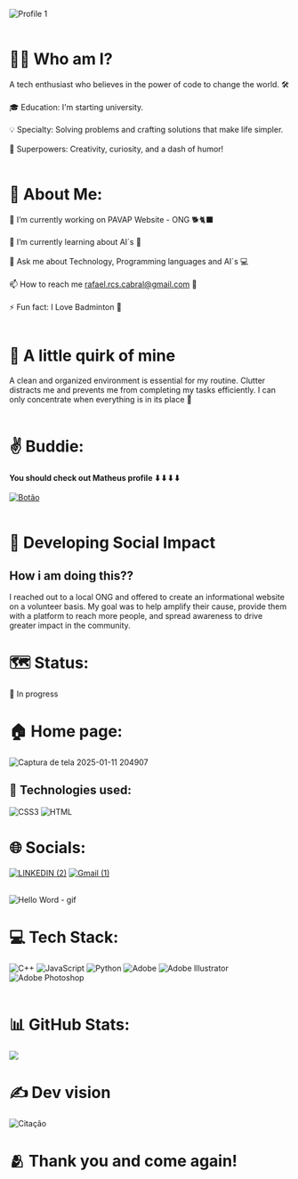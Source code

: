 ![Profile 1](https://github.com/user-attachments/assets/ec2b559c-9daf-4e6c-b7d6-b0551e3ef7ad) <br><br>

#  🧑‍💻 Who am I?
A tech enthusiast who believes in the power of code to change the world. 🛠️<br><br>🎓 Education: I'm starting university.<br><br>💡 Specialty: Solving problems and crafting solutions that make life simpler.<br><br>🌟 Superpowers: Creativity, curiosity, and a dash of humor!<br><br>

# 💫 About Me:
🔭 I’m currently working on PAVAP Website - ONG 🐕🐈‍⬛<br><br>🌱 I’m currently learning about AI´s 🧠<br><br>💬 Ask me about Technology, Programming languages and AI´s 💻 <br><br>📫 How to reach me rafael.rcs.cabral@gmail.com 📨<br><br>⚡ Fun fact: I Love Badminton 🏸<br><br>

# 🥱 A little quirk of mine 
A clean and organized environment is essential for my routine. Clutter distracts me and prevents me from completing my tasks efficiently. I can only concentrate when everything is in its place 🧹<br><br>

# ✌️ Buddie:
#### You should check out Matheus profile ⬇⬇⬇⬇
<a href="https://github.com/matheusfrn">![Botão](https://github.com/user-attachments/assets/014e196b-c803-4bdb-998b-8d8924a81017)</a><br><br>

# 👑 Developing Social Impact
## How i am doing this??
I reached out to a local ONG and offered to create an informational website on a volunteer basis. My goal was to help amplify their cause, provide them with a platform to reach more people, and spread awareness to drive greater impact in the community.
# 🗺️ Status:
🚀 In progress
# 🏠 Home page:
![Captura de tela 2025-01-11 204907](https://github.com/user-attachments/assets/d64f64fc-4e5e-4b46-a869-b791a62869c9)
## 📲 Technologies used:
![CSS3](https://github.com/user-attachments/assets/7587319e-177c-4766-9186-4ee4a1bb48a2) ![HTML](https://github.com/user-attachments/assets/1e8bc6f6-32fa-4fd0-b6ac-94f144b792d2)




# 🌐 Socials:
<a href="https://www.linkedin.com/in/rafael-cabral-453231270/">![LINKEDIN (2)](https://github.com/user-attachments/assets/5eb536e9-f191-4b7d-84a3-552ec69d96eb)</a>                                        <a href="rafael.rcs.cabral@gmail.com">![Gmail (1)](https://github.com/user-attachments/assets/aecf7052-51b2-4a55-bca4-6311fbf83624)</a><br><br>

![Hello Word - gif](https://github.com/user-attachments/assets/cd865564-f6b2-4384-aeac-a97d3f7a347b)


# 💻 Tech Stack:
![C++](https://img.shields.io/badge/c++-%2300599C.svg?style=for-the-badge&logo=c%2B%2B&logoColor=white) ![JavaScript](https://img.shields.io/badge/javascript-%23323330.svg?style=for-the-badge&logo=javascript&logoColor=%23F7DF1E) ![Python](https://img.shields.io/badge/python-3670A0?style=for-the-badge&logo=python&logoColor=ffdd54) ![Adobe](https://img.shields.io/badge/adobe-%23FF0000.svg?style=for-the-badge&logo=adobe&logoColor=white) ![Adobe Illustrator](https://img.shields.io/badge/adobe%20illustrator-%23FF9A00.svg?style=for-the-badge&logo=adobe%20illustrator&logoColor=white) ![Adobe Photoshop](https://img.shields.io/badge/adobe%20photoshop-%2331A8FF.svg?style=for-the-badge&logo=adobe%20photoshop&logoColor=white)<br><br>
# 📊 GitHub Stats:
![](https://github-readme-streak-stats.herokuapp.com/?user=Cabral-rcs&theme=dark&hide_border=false)<br/>


# ✍️ Dev vision
![Citação](https://github.com/user-attachments/assets/20c57623-078f-417f-aa82-48cc265702f1)

# 🫂 Thank you and come again!

<!-- Proudly created with GPRM ( https://gprm.itsvg.in ) -->
<!--
**Cabral-rcs/Cabral-rcs** is a ✨ _special_ ✨ repository because its `README.md` (this file) appears on your GitHub profile.

Here are some ideas to get you started:

- 🔭 I’m currently working on ...
- 🌱 I’m currently learning ...
- 👯 I’m looking to collaborate on ...
- 🤔 I’m looking for help with ...
- 💬 Ask me about ...
- 📫 How to reach me: ...
- 😄 Pronouns: ...
- ⚡ Fun fact: ...
-->
